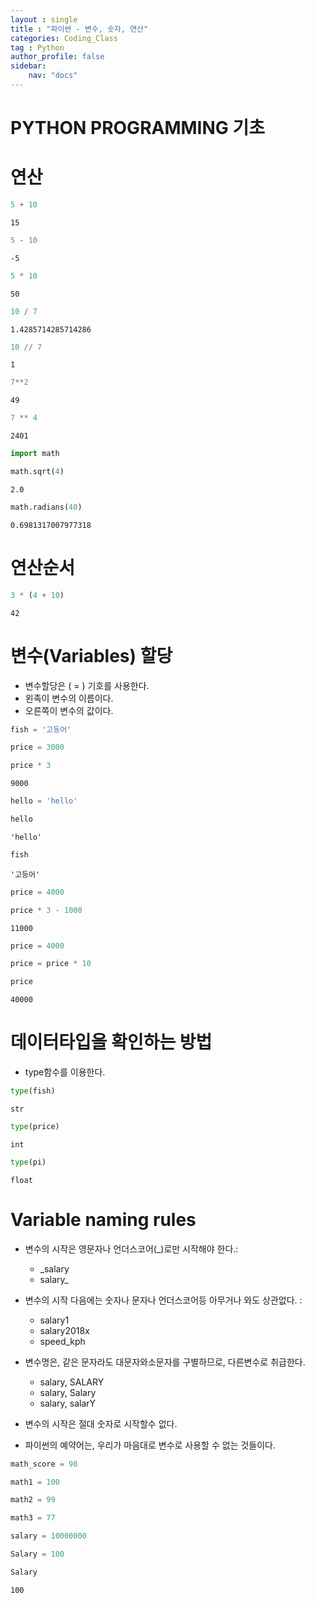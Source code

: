 ```yaml
---
layout : single
title : "파이썬 - 변수, 숫자, 연산"
categories: Coding_Class
tag : Python
author_profile: false
sidebar:
    nav: "docs"
---
```


# PYTHON PROGRAMMING 기초



# 연산






```python
5 + 10
```




    15




```python
5 - 10
```




    -5




```python
5 * 10
```




    50




```python
10 / 7
```




    1.4285714285714286




```python
10 // 7 
```




    1




```python
7**2
```




    49




```python
7 ** 4
```




    2401




```python
import math

```


```python
math.sqrt(4)
```




    2.0




```python
math.radians(40)
```




    0.6981317007977318



# 연산순서 





```python
3 * (4 + 10) 
```




    42



# 변수(Variables) 할당
 - 변수할당은 ( = ) 기호를 사용한다. 
 - 왼족이 변수의 이름이다. 
 - 오른쪽이 변수의 값이다.


```python
fish = '고등어'
```


```python
price = 3000
```


```python
price * 3
```




    9000




```python
hello = 'hello'
```


```python
hello
```




    'hello'




```python
fish
```




    '고등어'




```python
price = 4000
```


```python
price * 3 - 1000
```




    11000




```python
price = 4000
```


```python
price = price * 10
```


```python
price
```




    40000



# 데이터타입을 확인하는 방법
- type함수를 이용한다.


```python
type(fish)
```




    str




```python
type(price)
```




    int




```python
type(pi)
```




    float



# Variable naming rules
- 변수의 시작은 영문자나 언더스코어(_)로만 시작해야 한다.:
    - _salary
    - salary_
- 변수의 시작 다음에는 숫자나 문자나 언더스코어등 아무거나 와도 상관없다. :
    - salary1
    - salary2018x
    - speed_kph
- 변수명은, 같은 문자라도 대문자와소문자를 구별하므로, 다른변수로 취급한다.
    - salary, SALARY 
    - salary, Salary
    - salary, salarY
    
- 변수의 시작은 절대 숫자로 시작할수 없다.
- 파이썬의 예약어는, 우리가 마음대로 변수로 사용할 수 없는 것들이다.
  

```python
math_score = 98
```


```python
math1 = 100
```


```python
math2 = 99
```


```python
math3 = 77
```


```python
salary = 10000000
```


```python
Salary = 100
```


```python
Salary
```




    100

